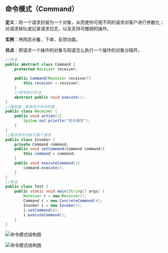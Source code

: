 ## 命令模式（Command）

**定义**：将一个请求封装为一个对象，从而使你可用不同的请求对客户进行参数化；对请求排队或记录请求日志，以及支持可撤销的操作。

**实例**：烤肉店点餐，下单，反馈功能。

**优点**：把请求一个操作的对象与知道怎么执行一个操作的对象分隔开。

```java
//命令
public abstract class Command {
	protected Receiver receiver;
	
	public Command(Receiver receiver){
		this.receiver = receiver;
	}
	//命令执行方法
	abstract public void execute();
}
//接收者，具体执行命令的类
public class Receiver {
	public void action(){
		System.out.println("执行请求");
	}
}
//要求该命令执行某个请求
public class Invoker {
	private Command command;
	public void setCommand(Command command){
		this.command = command;
	}
	public void executeCommand(){
		command.execute();
	}
}
//测试
public class Test {
	public static void main(String[] args) {
		Receiver r = new Receiver();
		Command c = new ConcreteCommand(r);
		Invoker i = new Invoker();
		i.setCommand(c);
		i.executeCommand();
	}
}
```

![命令模式结构图](https://github.com/xuxh0622/learn-designpattern/blob/master/image/ucommand.png)

![命令模式结构图](https://github.com/xuxh0622/learn-designpattern/blob/master/image/ubasecommand.png)

